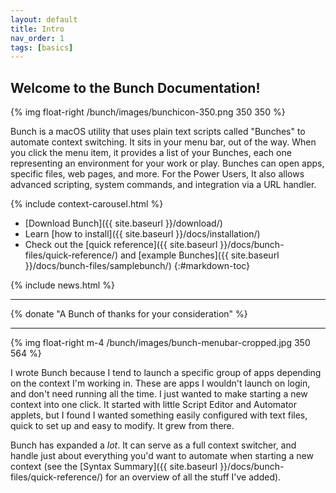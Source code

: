 ```yaml
---
layout: default
title: Intro
nav_order: 1
tags: [basics]
---
```

## Welcome to the Bunch Documentation!

{% img float-right /bunch/images/bunchicon-350.png 350 350 %}

Bunch is a macOS utility that uses plain text scripts called "Bunches" to automate context switching. It sits in your menu bar, out of the way. When you click the menu item, it provides a list of your Bunches, each one representing an environment for your work or play. Bunches can open apps, specific files, web pages, and more. For the Power Users, It also allows advanced scripting, system commands, and integration via a URL handler.

{% include context-carousel.html %}

- [Download Bunch]({{ site.baseurl }}/download/)
- Learn [how to install]({{ site.baseurl }}/docs/installation/)
- Check out the [quick reference]({{ site.baseurl }}/docs/bunch-files/quick-reference/) and [example Bunches]({{ site.baseurl }}/docs/bunch-files/samplebunch/)
{:#markdown-toc}

{% include news.html %}

---

{% donate "A Bunch of thanks for your consideration" %}

---

{% img float-right m-4 /bunch/images/bunch-menubar-cropped.jpg 350 564 %}

I wrote Bunch because I tend to launch a specific group of apps depending on the context I'm working in. These are apps I wouldn't launch on login, and don't need running all the time. I just wanted to make starting a new context into one click. It started with little Script Editor and Automator applets, but I found I wanted something easily configured with text files, quick to set up and easy to modify. It grew from there.

Bunch has expanded a _lot_. It can serve as a full context switcher, and handle just about everything you'd want to automate when starting a new context (see the [Syntax Summary]({{ site.baseurl }}/docs/bunch-files/quick-reference/) for an overview of all the stuff I've added).

